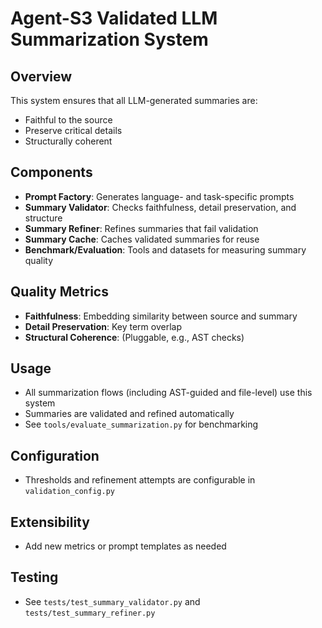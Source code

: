 # Agent-S3 Validated LLM Summarization System

## Overview
This system ensures that all LLM-generated summaries are:
- Faithful to the source
- Preserve critical details
- Structurally coherent

## Components
- **Prompt Factory**: Generates language- and task-specific prompts
- **Summary Validator**: Checks faithfulness, detail preservation, and structure
- **Summary Refiner**: Refines summaries that fail validation
- **Summary Cache**: Caches validated summaries for reuse
- **Benchmark/Evaluation**: Tools and datasets for measuring summary quality

## Quality Metrics
- **Faithfulness**: Embedding similarity between source and summary
- **Detail Preservation**: Key term overlap
- **Structural Coherence**: (Pluggable, e.g., AST checks)

## Usage
- All summarization flows (including AST-guided and file-level) use this system
- Summaries are validated and refined automatically
- See `tools/evaluate_summarization.py` for benchmarking

## Configuration
- Thresholds and refinement attempts are configurable in `validation_config.py`

## Extensibility
- Add new metrics or prompt templates as needed

## Testing
- See `tests/test_summary_validator.py` and `tests/test_summary_refiner.py`
